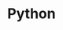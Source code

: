 ---
title: Python
menu:
    sidebar:
        name: Python
        identifier: python
        parent: projects
---